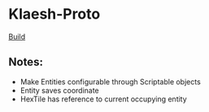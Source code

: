 # Klaesh-Proto

[Build](https://kruzifix.github.io/Klaesh-Proto-Build/)

## Notes:
- Make Entities configurable through Scriptable objects
- Entity saves coordinate
- HexTile has reference to current occupying entity
